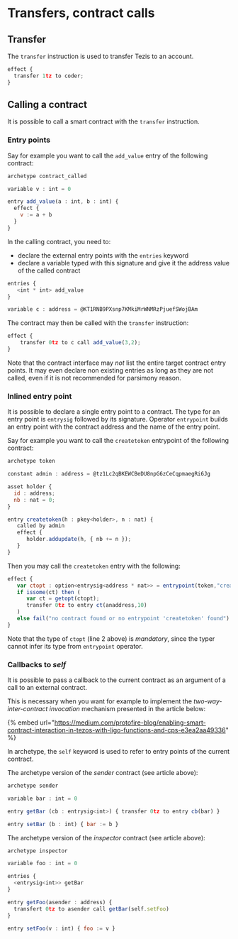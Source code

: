 # Transfers, contract calls

## Transfer

The `transfer` instruction is used to transfer Tezis to an account.

```javascript
effect {
  transfer 1tz to coder;
}
```

## Calling a contract

It is possible to call a smart contract with the `transfer` instruction.

### Entry points

Say for example you want to call the `add_value` entry of the following contract: 

```javascript
archetype contract_called

variable v : int = 0

entry add_value(a : int, b : int) {
  effect {
    v := a + b
  }
}
```

In the calling contract, you need to:

* declare the external entry points with the `entries` keyword
* declare a variable typed with this signature and give it the address value of the called contract 

```javascript
entries {
   <int * int> add_value
}

variable c : address = @KT1RNB9PXsnp7KMkiMrWNMRzPjuefSWojBAm
```

The contract may then be called with the `transfer` instruction:

```javascript
effect {
    transfer 0tz to c call add_value(3,2);
}
```

Note that the contract interface may _not_ list the entire target contract entry points. It may even declare non existing entries as long as they are not called, even if it is not recommended for parsimony reason.

### Inlined entry point

It is possible to declare a single entry point to a contract. The type for an entry point is `entrysig` followed by its signature. Operator `entrypoint` builds an entry point with the contract address and the name of the entry point.

Say for example you want to call the `createtoken` entrypoint of the following contract:

```javascript
archetype token

constant admin : address = @tz1Lc2qBKEWCBeDU8npG6zCeCqpmaegRi6Jg

asset holder {
  id : address;
  nb : nat = 0;
}

entry createtoken(h : pkey<holder>, n : nat) {
   called by admin
   effect {
      holder.addupdate(h, { nb += n });
   }
}
```

Then you may call the `createtoken` entry with the following:

```javascript
effect {
   var ctopt : option<entrysig<address * nat>> = entrypoint(token,"createtoken");
   if issome(ct) then (
      var ct = getopt(ctopt);
      transfer 0tz to entry ct(anaddress,10)
   )
   else fail("no contract found or no entrypoint 'createtoken' found")
}
```

Note that the type of `ctopt` \(line 2 above\) is _mandatory_, since the typer cannot infer its type from `entrypoint` operator. 

### Callbacks to _self_

It is possible to pass a callback to the current contract as an argument of a call to an external contract. 

This is necessary when you want for example to implement the _two-way-inter-contract_ _invocation_ mechanism presented in the article below:

{% embed url="https://medium.com/protofire-blog/enabling-smart-contract-interaction-in-tezos-with-ligo-functions-and-cps-e3ea2aa49336" %}

In archetype, the `self` keyword is used to refer to entry points of the current contract.

The archetype version of the _sender_ contract \(see article above\):

```javascript
archetype sender

variable bar : int = 0

entry getBar (cb : entrysig<int>) { transfer 0tz to entry cb(bar) }

entry setBar (b : int) { bar := b }
```

The archetype version of the _inspector_ contract \(see article above\):

```javascript
archetype inspector

variable foo : int = 0

entries {
  <entrysig<int>> getBar
}

entry getFoo(asender : address) { 
  transfert 0tz to asender call getBar(self.setFoo) 
}

entry setFoo(v : int) { foo := v }
```



